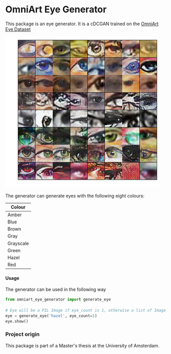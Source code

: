 # OmniArt Eye Generator
This package is an eye generator. It is a cDCGAN trained on the [OmniArt Eye Dataset](https://github.com/rogierkn/omniart_eye_dataset) 

![Eye sample](images/sample.png)

The generator can generate eyes with the following eight colours:

| Colour    |
|-----------|
| Amber     | 
| Blue      | 
| Brown     |
| Gray      | 
| Grayscale | 
| Green     | 
| Hazel     | 
| Red       |


#### Usage
The generator can be used in the following way
```python
from omniart_eye_generator import generate_eye

# Eye will be a PIL Image if eye_count is 1, otherwise a list of Image is returned
eye = generate_eye('hazel', eye_count=1)
eye.show()
```



### Project origin
This package is part of a Master's thesis at the University of Amsterdam.